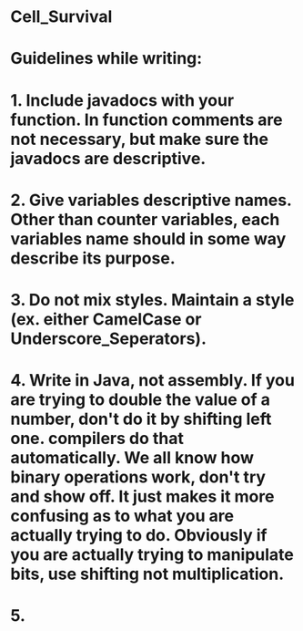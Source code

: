 # Cell_Survival

# Guidelines while writing:
# 1. Include javadocs with your function. In function comments are not necessary, but make sure the javadocs are descriptive.
# 2. Give variables descriptive names. Other than counter variables, each variables name should in some way describe its purpose.
# 3. Do not mix styles. Maintain a style (ex. either CamelCase or Underscore_Seperators). 
# 4. Write in Java, not assembly. If you are trying to double the value of a number, don't do it by shifting left one. compilers do that automatically. We all know how binary operations work, don't try and show off. It just makes it more confusing as to what you are actually trying to do. Obviously if you are actually trying to manipulate bits, use shifting not multiplication.
# 5. 
